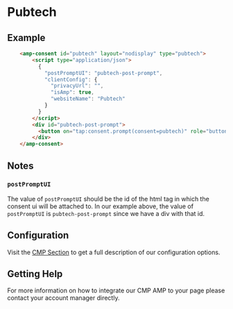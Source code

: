 <!---
Copyright 2021 The AMP HTML Authors. All Rights Reserved.

Licensed under the Apache License, Version 2.0 (the "License");
you may not use this file except in compliance with the License.
You may obtain a copy of the License at

      http://www.apache.org/licenses/LICENSE-2.0

Unless required by applicable law or agreed to in writing, software
distributed under the License is distributed on an "AS-IS" BASIS,
WITHOUT WARRANTIES OR CONDITIONS OF ANY KIND, either express or implied.
See the License for the specific language governing permissions and
limitations under the License.
-->

# Pubtech

## Example

```html
    <amp-consent id="pubtech" layout="nodisplay" type="pubtech">
        <script type="application/json">
          {
            "postPromptUI": "pubtech-post-prompt",
            "clientConfig": {
              "privacyUrl": "",
              "isAmp": true,
              "websiteName": "Pubtech"
            }
          }
        </script>
        <div id="pubtech-post-prompt">
          <button on="tap:consent.prompt(consent=pubtech)" role="button">Privacy settings</button>
        </div>
    </amp-consent>
```

## Notes

### `postPromptUI`

The value of `postPromptUI` should be the id of the html tag in which the consent ui will be attached to. In our example above, the value of `postPromptUI` is `pubtech-post-prompt` since we have a div with that id.

## Configuration

Visit the [CMP Section](https://www.pubtech.ai/) to get a full description of our configuration options.

## Getting Help

For more information on how to integrate our CMP AMP to your page please contact your account manager directly.
